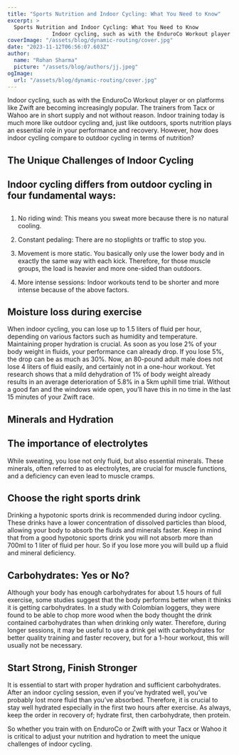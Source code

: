 ```yaml
---
title: "Sports Nutrition and Indoor Cycling: What You Need to Know"
excerpt: >
  Sports Nutrition and Indoor Cycling: What You Need to Know
              Indoor cycling, such as with the EnduroCo Workout player or on platforms like Zwift are becoming increasingly popular. The traine
coverImage: "/assets/blog/dynamic-routing/cover.jpg"
date: "2023-11-12T06:56:07.603Z"
author:
  name: "Rohan Sharma"
  picture: "/assets/blog/authors/jj.jpeg"
ogImage:
  url: "/assets/blog/dynamic-routing/cover.jpg"
---
```


Indoor cycling, such as with the EnduroCo Workout player or on platforms like Zwift are becoming increasingly popular. The trainers from Tacx or Wahoo are in short supply and not without reason. Indoor training today is much more like outdoor cycling and, just like outdoors, sports nutrition plays an essential role in your performance and recovery. However, how does indoor cycling compare to outdoor cycling in terms of nutrition?


## 

## The Unique Challenges of Indoor Cycling

## Indoor cycling differs from outdoor cycling in four fundamental ways:

## 

1. No riding wind: This means you sweat more because there is no natural cooling.


2. Constant pedaling: There are no stoplights or traffic to stop you.


3. Movement is more static. You basically only use the lower body and in exactly the same way with each kick. Therefore, for those muscle groups, the load is heavier and more one-sided than outdoors.


4. More intense sessions: Indoor workouts tend to be shorter and more intense because of the above factors.


## 

## Moisture loss during exercise

When indoor cycling, you can lose up to 1.5 liters of fluid per hour, depending on various factors such as humidity and temperature. Maintaining proper hydration is crucial. As soon as you lose 2% of your body weight in fluids, your performance can already drop. If you lose 5%, the drop can be as much as 30%. Now, an 80-pound adult male does not lose 4 liters of fluid easily, and certainly not in a one-hour workout. Yet research shows that a mild dehydration of 1% of body weight already results in an average deterioration of 5.8% in a 5km uphill time trial. Without a good fan and the windows wide open, you’ll have this in no time in the last 15 minutes of your Zwift race.


## Minerals and Hydration

## The importance of electrolytes

While sweating, you lose not only fluid, but also essential minerals. These minerals, often referred to as electrolytes, are crucial for muscle functions, and a deficiency can even lead to muscle cramps.


## Choose the right sports drink

Drinking a hypotonic sports drink is recommended during indoor cycling. These drinks have a lower concentration of dissolved particles than blood, allowing your body to absorb the fluids and minerals faster. Keep in mind that from a good hypotonic sports drink you will not absorb more than 700ml to 1 liter of fluid per hour. So if you lose more you will build up a fluid and mineral deficiency.


## Carbohydrates: Yes or No?

Although your body has enough carbohydrates for about 1.5 hours of full exercise, some studies suggest that the body performs better when it thinks it is getting carbohydrates. In a study with Colombian loggers, they were found to be able to chop more wood when the body thought the drink contained carbohydrates than when drinking only water. Therefore, during longer sessions, it may be useful to use a drink gel with carbohydrates for better quality training and faster recovery, but for a 1-hour workout, this will usually not be necessary.


## Start Strong, Finish Stronger

It is essential to start with proper hydration and sufficient carbohydrates. After an indoor cycling session, even if you’ve hydrated well, you’ve probably lost more fluid than you’ve absorbed. Therefore, it is crucial to stay well hydrated especially in the first two hours after exercise. As always, keep the order in recovery of; hydrate first, then carbohydrate, then protein.


So whether you train with on EnduroCo or Zwift with your Tacx or Wahoo it is critical to adjust your nutrition and hydration to meet the unique challenges of indoor cycling.
